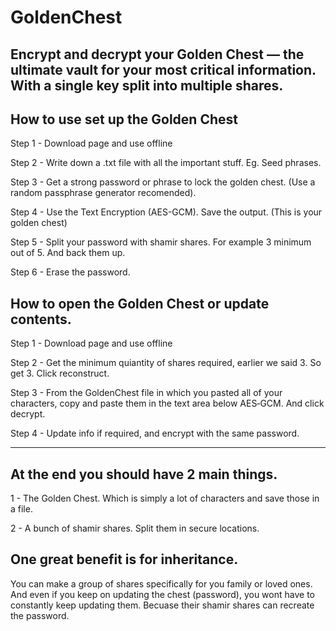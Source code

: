 # GoldenChest
Encrypt and decrypt your Golden Chest — the ultimate vault for your most critical information. With a single key split into multiple shares.
-
How to use set up the Golden Chest
-
Step 1 - Download page and use offline

Step 2 - Write down a .txt file with all the important stuff. Eg. Seed phrases.

Step 3 - Get a strong password or phrase to lock the golden chest. (Use a random passphrase generator recomended).

Step 4 - Use the Text Encryption (AES-GCM). Save the output. (This is your golden chest)

Step 5 - Split your password with shamir shares. For example 3 minimum out of 5. And back them up. 

Step 6 - Erase the password.

How to open the Golden Chest or update contents.
-

Step 1 - Download page and use offline

Step 2 - Get the minimum quiantity of shares required, earlier we said 3. So get 3. Click reconstruct.

Step 3 - From the GoldenChest file in which you pasted all of your characters, copy and paste them in the text area below AES‑GCM. And click decrypt.

Step 4 - Update info if required, and encrypt with the same password.

--------------------------------------------
At the end you should have 2 main things.
-
1 - The Golden Chest. Which is simply a lot of characters and save those in a file.

2 - A bunch of shamir shares. Split them in secure locations.

One great benefit is for inheritance.
-
You can make a group of shares specifically for you family or loved ones.
And even if you keep on updating the chest (password), you wont have to constantly keep updating them. Becuase their shamir shares can recreate the password. 
